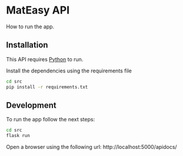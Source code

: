 # MatEasy API

How to run the app.

## Installation

This API requires [Python](https://www.python.org/downloads/) to run.

Install the dependencies using the requirements file

```sh
cd src
pip install -r requirements.txt
```

## Development

To run the app follow the next steps:

```sh
cd src
flask run
```

Open a browser using the following url:
http://localhost:5000/apidocs/
